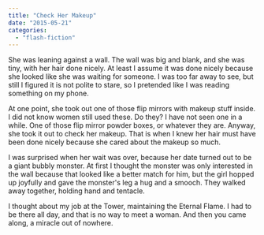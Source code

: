 ```yaml
---
title: "Check Her Makeup"
date: "2015-05-21"
categories: 
  - "flash-fiction"
---
```


She was leaning against a wall. The wall was big and blank, and she was tiny, with her hair done nicely. At least I assume it was done nicely because she looked like she was waiting for someone. I was too far away to see, but still I figured it is not polite to stare, so I pretended like I was reading something on my phone.

At one point, she took out one of those flip mirrors with makeup stuff inside. I did not know women still used these. Do they? I have not seen one in a while. One of those flip mirror powder boxes, or whatever they are. Anyway, she took it out to check her makeup. That is when I knew her hair must have been done nicely because she cared about the makeup so much.

I was surprised when her wait was over, because her date turned out to be a giant bubbly monster. At first I thought the monster was only interested in the wall because that looked like a better match for him, but the girl hopped up joyfully and gave the monster's leg a hug and a smooch. They walked away together, holding hand and tentacle.

I thought about my job at the Tower, maintaining the Eternal Flame. I had to be there all day, and that is no way to meet a woman. And then you came along, a miracle out of nowhere.
